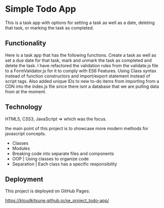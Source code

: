 # Simple Todo App

This is a task app with options for setting a task as well as a date, deleting that task, or marking the task as completed.

## Functionality

Here is a task app that has the following functions. Create a task as well as set a due date for that task, mark and unmark the task as completed and delete the task.
I have refactored the validation rules from the validate.js file to a FormValidator.js for it to comply with ES6 Features. Using Class syntax instead of function constructors and import/export statement instead of script tags.
Also added unique IDs to new to-do items from importing from a CDN into the index.js file since there isnt a database that we are pulling data from at the moment.

## Technology

HTML5, CSS3, JavaScript => which was the focus.

the main point of this project is to showcase more modern methods for javascript concepts.

- Classes
- Modules
- Breaking code into separate files and components
- OOP | Using classes to organize code
- Separation | Each class has a specific responsibility

## Deployment

This project is deployed on GitHub Pages:

https://kloudkitsune.github.io/se_project_todo-app/
